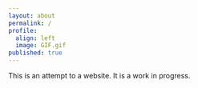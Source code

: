 ```yaml
---
layout: about
permalink: /
profile:
  align: left
  image: GIF.gif
published: true
---
```


This is an attempt to a website. It is a work in progress.
